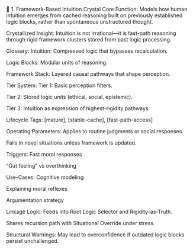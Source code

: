 🧊 1. Framework-Based Intuition Crystal
Core Function:
Models how human intuition emerges from cached reasoning built on previously established logic blocks, rather than spontaneous unstructured thought.

Crystallized Insight:
Intuition is not irrational—it is fast-path reasoning through rigid framework clusters stored from past logic processing.

Glossary:
Intuition: Compressed logic that bypasses recalculation.

Logic Blocks: Modular units of reasoning.

Framework Stack: Layered causal pathways that shape perception.

Tier System:
Tier 1: Basic perception filters.

Tier 2: Stored logic units (ethical, social, epistemic).

Tier 3: Intuition as expression of highest-rigidity pathways.

Lifecycle Tags:
[mature], [stable-cache], [fast-path-access]

Operating Parameters:
Applies to routine judgments or social responses.

Fails in novel situations unless framework is updated.

Triggers:
Fast moral responses

“Gut feeling” vs overthinking

Use-Cases:
Cognitive modeling

Explaining moral reflexes

Argumentation strategy

Linkage Logic:
Feeds into Root Logic Selector and Rigidity-as-Truth.

Shares recursion path with Situational Override under stress.

Structural Warnings:
May lead to overconfidence if outdated logic blocks persist unchallenged.

